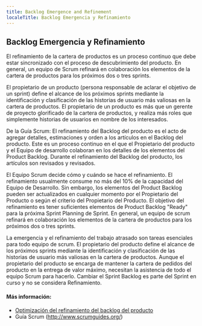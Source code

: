 ```yaml
---
title: Backlog Emergence and Refinement
localeTitle: Backlog Emergencia y Refinamiento
---
```

## Backlog Emergencia y Refinamiento

El refinamiento de la cartera de productos es un proceso continuo que debe estar sincronizado con el proceso de descubrimiento del producto. En general, un equipo de Scrum refinará en colaboración los elementos de la cartera de productos para los próximos dos o tres sprints.

El propietario de un producto (persona responsable de aclarar el objetivo de un sprint) define el alcance de los próximos sprints mediante la identificación y clasificación de las historias de usuario más valiosas en la cartera de productos. El propietario de un producto es más que un gerente de proyecto glorificado de la cartera de productos, y realiza más roles que simplemente historias de usuarios en nombre de los interesados.

De la Guía Scrum: El refinamiento del Backlog del producto es el acto de agregar detalles, estimaciones y orden a los artículos en el Backlog del producto. Este es un proceso continuo en el que el Propietario del producto y el Equipo de desarrollo colaboran en los detalles de los elementos del Product Backlog. Durante el refinamiento del Backlog del producto, los artículos son revisados ​​y revisados.

El Equipo Scrum decide cómo y cuándo se hace el refinamiento. El refinamiento usualmente consume no más del 10% de la capacidad del Equipo de Desarrollo. Sin embargo, los elementos del Product Backlog pueden ser actualizados en cualquier momento por el Propietario del Producto o según el criterio del Propietario del Producto. El objetivo del refinamiento es tener suficientes elementos de Product Backlog "Ready" para la próxima Sprint Planning de Sprint. En general, un equipo de scrum refinará en colaboración los elementos de la cartera de productos para los próximos dos o tres sprints.

La emergencia y el refinamiento del trabajo atrasado son tareas esenciales para todo equipo de scrum. El propietario del producto define el alcance de los próximos sprints mediante la identificación y clasificación de las historias de usuario más valiosas en la cartera de productos. Aunque el propietario del producto se encarga de mantener la cartera de pedidos del producto en la entrega de valor máximo, necesitan la asistencia de todo el equipo Scrum para hacerlo. Cambiar el Sprint Backlog es parte del Sprint en curso y no se considera Refinamiento.

#### Más información:

*   [Optimización del refinamiento del backlog del producto](https://www.scrum.org/resources/blog/optimizing-product-backlog-refinement)
*   Guía Scrum (http://www.scrumguides.org/)